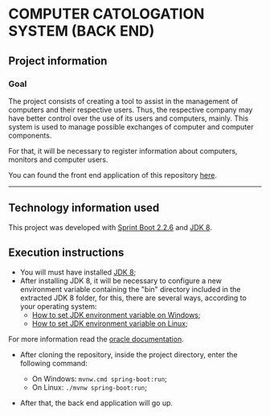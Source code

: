 # COMPUTER CATOLOGATION SYSTEM (BACK END) 

## Project information 
### Goal 

The project consists of creating a tool to assist in the management of computers and their respective users. Thus, the respective company may have better control over the use of its users and computers, mainly. This system is used to manage possible exchanges of computer and computer components.

For that, it will be necessary to register information about computers, monitors and computer users.

You can found the front end application of this repository [here](https://github.com/talesmateus123/ionic-computer-catalogation-system-front-end).

------------------------------------------------------------- 
## Technology information used 

This project was developed with [Sprint Boot 2.2.6](https://spring.io/projects/spring-boot) and [JDK 8](https://jdk.java.net/java-se-ri/8-MR3).

## Execution instructions
* You will must have installed [JDK 8](https://www.oracle.com/java/technologies/javase/javase-jdk8-downloads.html);
* After installing JDK 8, it will be necessary to configure a new environment variable containing the "bin" directory included in the extracted JDK 8 folder, for this, there are several ways, according to your operating system:
    * [How to set JDK environment variable on Windows](https://help.talend.com/reader/xvy_0njAOr18WEwe1erXIQ/fEgWNsXSyHZGM9qQBxWqkQ);
    * [How to set JDK environment variable on Linux](https://help.talend.com/reader/xvy_0njAOr18WEwe1erXIQ/8qRcf68tZRGOs4ppOIK_Kw);


For more information read the [oracle documentation](https://docs.oracle.com/cd/E19182-01/820-7851/inst_cli_jdk_javahome_t/).

* After cloning the repository, inside the project directory, enter the following command:
    * On Windows: `mvnw.cmd spring-boot:run`;
    * On Linux: `./mvnw spring-boot:run`;
    
* After that, the back end application will go up.
